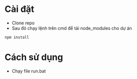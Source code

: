 # Cài đặt

- Clone repo 
- Sau đó chạy lệnh trên cmd để tải node_modules cho dự án

```cmd
npm install
```

# Cách sử dụng

- Chạy file run.bat
